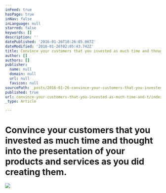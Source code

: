 ```yaml
---
inFeed: true
hasPage: true
inNav: false
inLanguage: null
starred: false
keywords: []
description: ''
datePublished: '2016-01-26T10:26:05.067Z'
dateModified: '2016-01-26T02:05:43.742Z'
title: Convince your customers that you invested as much time and thought into the presentation of your products and services as you did creating them.
author: []
authors: []
publisher:
  name: null
  domain: null
  url: null
  favicon: null
sourcePath: _posts/2016-01-26-convince-your-customers-that-you-invested-as-much-time-and-t.md
published: true
url: convince-your-customers-that-you-invested-as-much-time-and-t/index.html
_type: Article

---
```

# Convince your customers that you invested as much time and thought into the presentation of your products and services as you did creating them.
![](https://the-grid-user-content.s3-us-west-2.amazonaws.com/d05e3d32-81ef-45e1-ba7e-9033b6d2e785.png)